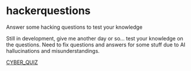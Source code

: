 # hackerquestions
Answer some hacking questions to test your knowledge


Still in development, give me another day or so... test your knowledge on the questions. Need to fix questions and answers for some stuff due to AI hallucinations and misunderstandings. 


[CYBER_QUIZ ](https://sagarop140.github.io/cyberquiz/)
